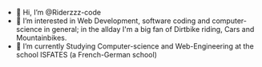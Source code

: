 - 👋 Hi, I’m @Riderzzz-code
- 👀 I’m interested in Web Development, software coding and computer-science in
general; in the allday I'm a big fan of Dirtbike riding, Cars and Mountainbikes.
- 🌱 I’m currently Studying Computer-science and Web-Engineering at the school ISFATES (a French-German school)
